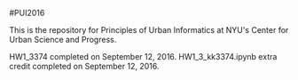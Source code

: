 #PUI2016

This is the repository for Principles of Urban Informatics at NYU's Center for Urban Science and Progress.

HW1_3374 completed on September 12, 2016.
HW1_3_kk3374.ipynb extra credit completed on September 12, 2016. 
